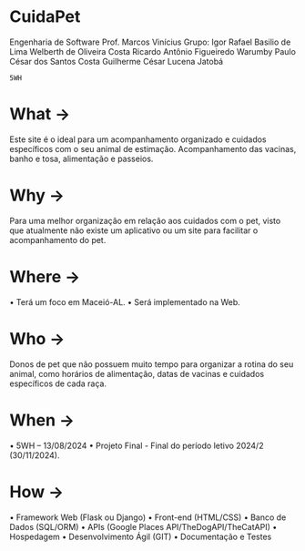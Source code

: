 # CuidaPet
Engenharia de Software
Prof. Marcos Vinícius
Grupo:
Igor Rafael Basilio de Lima
Welberth de Oliveira Costa
Ricardo Antônio Figueiredo Warumby
Paulo César dos Santos Costa
Guilherme César Lucena Jatobá

	5WH	

# What ->
Este site é o ideal para um acompanhamento organizado e cuidados específicos com o seu animal de estimação. Acompanhamento das vacinas, banho e tosa, alimentação e passeios.

# Why ->
Para uma melhor organização em relação aos cuidados com o pet, visto que atualmente não existe um aplicativo ou um site para facilitar o acompanhamento do pet.

# Where ->
•	Terá um foco em Maceió-AL.
•	Será implementado na Web.

# Who ->
Donos de pet que não possuem muito tempo para organizar a rotina do seu animal, como horários de alimentação, datas de vacinas e cuidados específicos de cada raça.

# When ->
•	5WH – 13/08/2024
•	Projeto Final - Final do período letivo 2024/2 (30/11/2024).



# How ->
•	Framework Web (Flask ou Django)
•	Front-end (HTML/CSS)
•	Banco de Dados (SQL/ORM)
•	APIs (Google Places API/TheDogAPI/TheCatAPI)
•	Hospedagem
•	Desenvolvimento Ágil (GIT)
•	Documentação e Testes

